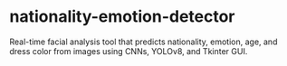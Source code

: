 # nationality-emotion-detector
Real-time facial analysis tool that predicts nationality, emotion, age, and dress color from images using CNNs, YOLOv8, and Tkinter GUI.
